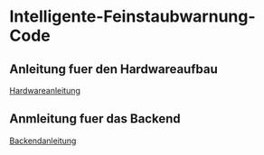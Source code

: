 # Intelligente-Feinstaubwarnung-Code

## Anleitung fuer den Hardwareaufbau
[Hardwareanleitung](/HardwareConstruction/README_SDS_TTM.md)
## Anmleitung fuer das Backend
[Backendanleitung](/HardwareSolutions/README.md)
